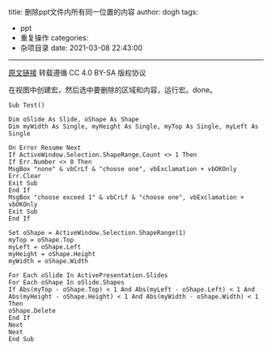 title: 删除ppt文件内所有同一位置的内容
author: dogh
tags:
  - ppt
  - 重复操作
categories:
  - 杂项目录
date: 2021-03-08 22:43:00
---
[原文链接](https://blog.csdn.net/weixin_43856199/article/details/97284359)
转载遵循 CC 4.0 BY-SA 版权协议

在视图中创建宏，然后选中要删除的区域和内容，运行宏。done。
```vbnet
Sub Test()

Dim oSlide As Slide, oShape As Shape
Dim myWidth As Single, myHeight As Single, myTop As Single, myLeft As Single

On Error Resume Next
If ActiveWindow.Selection.ShapeRange.Count <> 1 Then
If Err.Number <> 0 Then
MsgBox "none" & vbCrLf & "choose one", vbExclamation + vbOKOnly
Err.Clear
Exit Sub
End If
MsgBox "choose exceed 1" & vbCrLf & "choose one", vbExclamation + vbOKOnly
Exit Sub
End If

Set oShape = ActiveWindow.Selection.ShapeRange(1)
myTop = oShape.Top
myLeft = oShape.Left
myHeight = oShape.Height
myWidth = oShape.Width

For Each oSlide In ActivePresentation.Slides
For Each oShape In oSlide.Shapes
If Abs(myTop - oShape.Top) < 1 And Abs(myLeft - oShape.Left) < 1 And Abs(myHeight - oShape.Height) < 1 And Abs(myWidth - oShape.Width) < 1 Then
oShape.Delete
End If
Next
Next
End Sub

```
